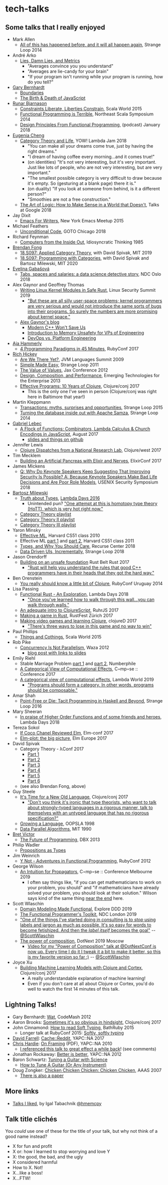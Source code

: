 # tech-talks

## Some talks that I really enjoyed
* Mark Allen
    * [All of this has happened before, and it will all happen again](https://www.youtube.com/watch?v=jmRE5pXFi04), Strange Loop 2014
* André Arko
    * [Lies, Damn Lies, and Metrics](https://www.youtube.com/watch?v=pYbgcDfM2Ts)
        * "Averages convince you you understand"
        * "Averages are lie-candy for your brain"
	    * "If your program isn't running while your program is running, how do you tell?"
* [Gary Bernhardt](https://www.destroyallsoftware.com/talks)
    * [Boundaries](https://www.destroyallsoftware.com/talks/boundaries)
    * [The Birth & Death of JavaScript](https://www.destroyallsoftware.com/talks/the-birth-and-death-of-javascript)
* [Runar Bjarnason](https://www.manning.com/books/functional-programming-in-scala)
    * [Constraints Liberate, Liberties Constrain](https://www.youtube.com/watch?v=GqmsQeSzMdw), Scala World 2015
	* [Functional Programming is Terrible](https://www.youtube.com/watch?v=hzf3hTUKk8U), Northeast Scala Symposium 2014
	* [Design Principles From Functional Programming](https://corecursive.com/004-design-principles-from-functional-programming-with-runar-bjarnason), (podcast) January 2018
* [Eugenia Cheng](http://eugeniacheng.com/)
    * [Category Theory and Life](https://www.youtube.com/watch?v=cSRVywjDP8E), YOW! Lambda Jam 2018
	    * "You can make all your dreams come true, just by having the right dreams."
        * "I dream of having coffee every morning...and it comes true!"
        * (on identities) "It's not very interesting, but it's very important. Just like lots of people, who are not very interesting, but are very important."
        * "The smallest possible category is very difficult to draw because it's empty. So (gesturing at a blank page) there it is."
        * (on duality) "If you look at someone from behind, is it a different person?"
        * "Smoothies are not a free construction."
	* [The Art of Logic: How to Make Sense in a World that Doesn't](https://www.youtube.com/watch?v=YHZKX0H6cUE), Talks at Google 2018
* Jay Dixit
    * [Emacs For Writers](https://www.youtube.com/watch?v=FtieBc3KptU), New York Emacs Meetup 2015
* Michael Feathers
    * [Unconditional Code](https://www.youtube.com/watch?v=AnZ0uTOerUI), GOTO Chicago 2018
* Richard Feynman
    * [Computers from the Inside Out](https://www.youtube.com/watch?v=EKWGGDXe5MA), Idiosyncratic Thinking 1985
* [Brendan Fong](http://brendanfong.com/)
    * [18.S097: Applied Category Theory](http://brendanfong.com/7sketches.html), with David Spivak, MIT 2019
	* [18.S097: Programming with Categories](http://brendanfong.com/programmingcats.html), with David Spivak and Bartosz Milewski, MIT 2020
* [Evelina Gabašová](https://twitter.com/evelgab)
    * [Tabs, spaces and salaries: a data science detective story](https://www.youtube.com/watch?v=qrjHYXFy62E), NDC Oslo 2018
* Alex Gaynor and Geoffrey Thomas
    * [Writing Linux Kernel Modules in Safe Rust](https://www.youtube.com/watch?v=RyY01fRyGhM), Linux Security Summit 2019
        * ["But these are all silly user-space problems; kernel programmers are very serious and would not introduce the same sorts of bugs into their programs. So surely the numbers are more promising about kernel space."](https://www.youtube.com/watch?v=RyY01fRyGhM&t=1m45s)
    * [Alex Gaynor's blog](https://alexgaynor.net/)
        * [Modern C++ Won't Save Us](https://alexgaynor.net/2019/apr/21/modern-c++-wont-save-us/)
        * [Introduction to Memory Unsafety for VPs of Engineering](https://alexgaynor.net/2019/aug/12/introduction-to-memory-unsafety-for-vps-of-engineering/)
        * [DevOps vs. Platform Engineering](https://alexgaynor.net/2015/mar/06/devops-vs-platform-engineering/)
* [Aja Hammerly](http://www.thagomizer.com/)
    * [4 Programming Paradigms in 45 Minutes](https://www.youtube.com/watch?v=3TBq__oKUzk), RubyConf 2017
* [Rich Hickey](https://github.com/tallesl/Rich-Hickey-fanclub)
    * [Are We There Yet?](https://www.infoq.com/presentations/Are-We-There-Yet-Rich-Hickey), JVM Languages Summit 2009
    * [Simple Made Easy](https://www.infoq.com/presentations/Simple-Made-Easy), Strange Loop 2011
	* [The Value of Values](https://www.youtube.com/watch?v=-6BsiVyC1kM), Jax Conference 2012
	* [Design, Composition, and Performance](http://infoq.com/presentations/Design-Composition-Performance), Emerging Technologies for the Enterprise 2013
    * [Effective Programs: 10 Years of Clojure](https://www.youtube.com/watch?v=2V1FtfBDsLU), Clojure/conj 2017
	    * This is the only one I've seen in person (Clojure/conj was right here in Baltimore that year!)
* Martin Kleppmann
	* [Transactions: myths, surprises and opportunities](https://www.youtube.com/watch?v=5ZjhNTM8XU8), Strange Loop 2015
    * [Turning the database inside out with Apache Samza](https://www.youtube.com/watch?v=fU9hR3kiOK0), Strange Loop 2014
* [Gabriel Lebec](https://twitter.com/g_lebec)
    * [A Flock of Functions: Combinators, Lambda Calculus & Church Encodings in JavaScript](https://www.youtube.com/watch?v=3VQ382QG-y4), August 2017
	    * [slides and things on github](https://github.com/glebec/lambda-talk)
* Jennifer Lewis
    * [Clojure Dispatches from a National Research Lab](https://www.youtube.com/watch?v=pjFmF6pezsw), Clojure/west 2017
* Tim Mecklem
    * [Building an Artificial Pancreas with Elixir and Nerves](https://www.youtube.com/watch?v=ARQD4BN_5ns), ElixirConf 2017
* James Mickens
    * [Q: Why Do Keynote Speakers Keep Suggesting That Improving Security Is Possible? A: Because Keynote Speakers Make Bad Life Decisions and Are Poor Role Models](https://www.usenix.org/conference/usenixsecurity18/presentation/mickens), USENIX Security Symposium 2018
* [Bartosz Milewski](https://bartoszmilewski.com/)
    * [Truth about Types](https://www.youtube.com/watch?v=dgrucfgv2Tw), [Lambda Days 2016](http://www.lambdadays.org/lambdadays2016/bartosz-milewski)
	    * Unintended pun? ["One attempt at this is homotopy type theory (HoTT), which is very hot right now."](https://www.youtube.com/watch?v=dgrucfgv2Tw&t=1h11m25s)
	* [Category Theory playlist](https://www.youtube.com/playlist?list=PLbgaMIhjbmEnaH_LTkxLI7FMa2HsnawM_)
	* [Category Theory II playlist](https://www.youtube.com/playlist?list=PLbgaMIhjbmElia1eCEZNvsVscFef9m0dm)
	* [Category Theory III playlist](https://www.youtube.com/playlist?list=PLbgaMIhjbmEn64WVX4B08B4h2rOtueWIL)
* Yaron Minsky
    * [Effective ML](https://www.youtube.com/watch?v=-J8YyfrSwTk), Harvard CS51 class 2010
	* Effective ML [part 1](https://www.youtube.com/watch?v=4l16sYRpfL8) and [part 2](https://www.youtube.com/watch?v=tXtztf3GNTo), Harvard CS51 class 2011
    * [Types, and Why You Should Care](https://www.youtube.com/watch?v=0arFPIQatCU), Recurse Center 2018
    * [Data Driven UIs, Incrementally](https://www.youtube.com/watch?v=R3xX37RGJKE), Strange Loop 2018
* Jason Orendorff
    * [Building on an unsafe foundation](https://www.youtube.com/watch?v=rTo2u13lVcQ) Rust Belt Rust 2017
        * ["Rust will help you understand the rules that good C++ programmers have in their heads that they got the hard way."](https://www.youtube.com/watch?v=rTo2u13lVcQ&t=33m25s)
* Ben Orenstein
    * [You really should know a little bit of Clojure](https://www.youtube.com/watch?v=c9TSQJPKs6A), RubyConf Uruguay 2014
* Lisa Passing
    * [Functional Rust - An Exploration](https://www.youtube.com/watch?v=Ve8HUfU3ELQ), Lambda Days 2018
        * ["Once you've learned how to walk through this wall...you can walk through walls."](https://www.youtube.com/watch?v=Ve8HUfU3ELQ&t=5m55s)
	* [An adequate intro to ClojureScript](https://www.youtube.com/watch?v=bl7BaLcjg0A), RuhrJS 2017
	* [Making a game in Rust](https://www.youtube.com/watch?v=Ktwl97Ph-SI), RustFest Zürich 2017
	* [Making video games and learning Clojure](https://www.youtube.com/watch?v=TcyTErqmB_4), clojureD 2017
	    * ["There's three ways to lose in this game and no way to win"](https://www.youtube.com/watch?v=TcyTErqmB_4&t=19m48s)
* Paul Phillips
    * [Things and Cothings](https://www.youtube.com/watch?v=gqSBM_kLJaI), Scala World 2015
* Rob Pike
    * [Concurrency Is Not Parallelism](https://vimeo.com/49718712), Waza 2012
	    * [blog post with links to slides](https://blog.golang.org/concurrency-is-not-parallelism)
* Emily Riehl
    * Stable Marriage Problem [part 1](https://www.youtube.com/watch?v=Qcv1IqHWAzg) and [part 2](https://www.youtube.com/watch?v=LtTV6rIxhdo), Numberphile
    * [A Categorical View of Computational Effects](https://www.youtube.com/watch?v=6t6bsWVOIzs), C◦mp◦se :: Conference 2017
    * [A categorical view of computational effects](https://www.youtube.com/watch?v=Ssx2_JKpB3U), Lambda World 2019
	    * ["Programs should form a category. In other words, programs should be composable."](https://www.youtube.com/watch?v=Ssx2_JKpB3U&t=17m35s)
* Amar Shah
    * [Point-Free or Die: Tacit Programming in Haskell and Beyond](https://www.youtube.com/watch?v=seVSlKazsNk), Strange Loop 2016
* Mary Sheeran
    * [In praise of Higher Order Functions and of some friends and heroes](https://oylenshpeegul.wordpress.com/2018/04/01/in-praise-of-higher-order-functions/), Lambda Days 2018
* Tereza Sokol
    * [If Coco Chanel Reviewed Elm](https://www.youtube.com/watch?v=Wiw3YcwGwrU), Elm-conf 2017
	* [Elm-plot: the big picture](https://www.youtube.com/watch?v=qTdXFRloYWU), Elm Europe 2017
* David Spivak
    * Category Theory - λConf 2017
        * [Part 1](https://www.youtube.com/watch?v=IBeceQHz2x8)
        * [Part 2](https://www.youtube.com/watch?v=edm-bHa1gXY)
        * [Part 3](https://www.youtube.com/watch?v=sMzs_b9o2kM)
        * [Part 4](https://www.youtube.com/watch?v=lvdzqLjajLg)
        * [Part 5](https://www.youtube.com/watch?v=VS4-W1B-38E)
        * [Part 6](https://www.youtube.com/watch?v=Ks37ZbtkRIA)
    * (see also Brendan Fong, above)
* Guy Steele
	* [It's Time for a New Old Language](https://www.youtube.com/watch?v=dCuZkaaou0Q), Clojure/conj 2017
	    * ["Don't you think it's ironic that type theorists, who want to talk about strongly-typed languages in a rigorous manner, talk to themselves with an untyped language that has no rigorous specification?"](https://www.youtube.com/watch?v=dCuZkaaou0Q&t=9m)
    * [Growing a Language](https://www.youtube.com/watch?v=_ahvzDzKdB0), OOPSLA 1998
	* [Data Parallel Algorithms](https://www.youtube.com/watch?v=33ZrIt-iGM4), MIT 1990
* [Bret Victor](http://worrydream.com/)
    * [The Future of Programming](https://www.youtube.com/watch?v=8pTEmbeENF4), DBX 2013
* Philip Wadler
    * [Propositions as Types](https://www.youtube.com/watch?v=IOiZatlZtGU)
* Jim Weinrich
    * [Y Not - Adventures in Functional Programming](https://www.youtube.com/watch?v=FITJMJjASUs), RubyConf 2012
* George Wilson
    * [An Intuition for Propagators](https://www.youtube.com/watch?v=nY1BCv3xn24), C◦mp◦se :: Conference Melbourne 2019
	    * I often say things like, "if you can get mathematicians to work on your problem, you should" and "if mathematicians have already solved your problem, you should look at their solution." Wilson says kind of the same thing [near the end](https://www.youtube.com/watch?v=nY1BCv3xn24&t=23m) here. 
* Scott Wlaschin
    * [Domain Modeling Made Functional](https://www.youtube.com/watch?v=PLFl95c-IiU), Explore DDD 2019
	* [The Functional Programmer's Toolkit](https://www.youtube.com/watch?v=Nrp_LZ-XGsY), NDC London 2019
	* ["One of the things I've started doing in consulting is to *stop* using labels and jargon as much as possible. It's so easy for words to become fetishized. And then the *label itself* becomes the goal"](https://twitter.com/ScottWlaschin/status/1183318223384657927) -- [@ScottWlaschin](https://twitter.com/ScottWlaschin)
	* [The power of composition](https://www.youtube.com/watch?v=oquuPOkz8xo), DotNext 2019 Moscow
	    * [Video for my "Power of Composition" talk at @DotNextConf is now up. Every time I do it I tweak it a bit to make it better, so this is my favorite version so far :)](https://twitter.com/ScottWlaschin/status/1198341714366402561) -- [@ScottWlaschin](https://twitter.com/ScottWlaschin)
* Joyce Xu
    * [Building Machine Learning Models with Clojure and Cortex](https://www.youtube.com/watch?v=0m6wz2vClQI), Clojure/conj 2017
        * A really understandable explanation of machine learning!
        * Even if you don't care at all about Clojure or Cortex, you'd do well to watch the first 14 minutes of this talk.

## Lightning Talks!
* Gary Bernhardt: [Wat](https://www.destroyallsoftware.com/talks/wat), CodeMash 2012 
* Aaron Brooks: [Sometimes it's so obvious in hindsight](https://www.youtube.com/watch?v=lq_WEM461M0), Clojure/conj 2017
* John Cinnamond: [How to read Soft Typing](https://www.youtube.com/watch?v=Jp0VKD_7pmw#t=15m), BathRuby 2015
    * Longer talk at RubyConf 2015: [Softly, softly typing](https://www.youtube.com/watch?v=XGLYHQ1BLfM)
* [David Farrell](https://twitter.com/PerlTricks): [Cache::Reddit](https://www.youtube.com/watch?v=ZT4BJEIu-SY), YAPC::NA 2017
* [Chris Hardie](https://twitter.com/chrishardie): [On Framing](https://chrishardie.com/files/framing-lightning.pdf) (PDF), YAPC::NA 2010
    * [I referenced this talk to great effect a while back](https://www.activestate.com/blog/2016/06/perl-hacker-webinar#comment-2736794698)! (see comments)
* Jonathan Rockaway: [Better is better‎](https://www.youtube.com/watch?v=t1lHMY8DAJY&t=40s), YAPC::NA 2012
* Baron Schwartz: [Tuning a Guitar with Science](https://www.youtube.com/watch?v=U6BwggT3wGY)
    * [How to Tune A Guitar (Or Any Instrument)](https://www.xaprb.com/blog/2014/01/18/how-to-tune-guitar/)
* Doug Zongker: [Chicken Chicken Chicken: Chicken Chicken](https://www.youtube.com/watch?v=yL_-1d9OSdk), AAAS 2007
    * [There is also a paper](https://isotropic.org/papers/chicken.pdf)

## More links
* [Talks I liked](https://hmemcpy.com/talks-i-liked/), by Igal Tabachnik [@hmemcpy](https://twitter.com/hmemcpy/status/1243501704177504257)

## Talk title clichés
You *could* use one of these for the title of your talk, but why not
think of a good name instead?
* X for fun and profit
* X or: how I learned to stop worrying and love Y
* X: the good, the bad, and the ugly
* X considered harmful
* How to X. Not!
* X...like a boss!
* X...FTW!

